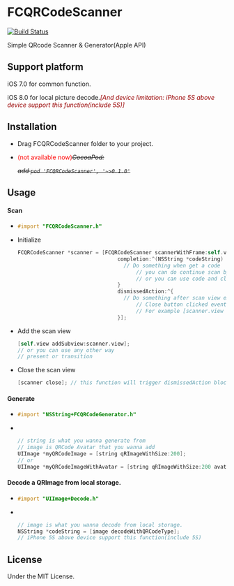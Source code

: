 # FCQRCodeScanner

[![Build Status](https://travis-ci.org/wolfcon/FCQRCodeScanner.svg)](https://travis-ci.org/wolfcon/FCQRCodeScanner)

Simple QRcode Scanner & Generator(Apple API) 

## Support platform

iOS 7.0 for common function.

iOS 8.0 for local picture decode.<font color=#990000>*[And device limitation: iPhone 5S above device support this function(include 5S)]*</font>

## Installation

- Drag FCQRCodeScanner folder to your project.
  
- <font color=#FF0000>(not available now)</font>*~~CocoaPod:~~* 
  
  *~~add `pod 'FCQRCodeScanner', '~>0.1.0'`~~*

## Usage

#### Scan



- ``` objective-c
  #import "FCQRCodeScanner.h"
  ```
  
- Initialize
  
  ``` objective-c
  FCQRCodeScanner *scanner = [FCQRCodeScanner scannerWithFrame:self.view.frame
                                  completion:^(NSString *codeString) {
  									// Do something when get a code
                                    	// you can do continue scan by [scanner startReading];
                                    	// or you can use code and close scan view by [scanner close];
                                  }
                                  dismissedAction:^{
                                  	// Do something after scan view exit
                                    	// Close button clicked event will trigger this block
                                    	// For example [scanner.view removeFromSuperview];
                                  }];
  ```
  
- Add the scan view
  
  ``` objective-c
  [self.view addSubview:scanner.view];
  // or you can use any other way
  // present or transition
  ```
  
- Close the scan view
  
  ``` objective-c
  [scanner close]; // this function will trigger dismissedAction block.
  ```



#### Generate



- ``` objective-c
  #import "NSString+FCQRCodeGenerator.h"
  ```
  
- ​
  
  ``` objective-c
  // string is what you wanna generate from
  // image is QRCode Avatar that you wanna add
  UIImage *myQRCodeImage = [string qRImageWithSize:200]; 
  // or
  UIImage *myQRCodeImageWithAvatar = [string qRImageWithSize:200 avatar:image];
  ```



#### Decode a QRImage from local storage.



- ``` objective-c
  #import "UIImage+Decode.h"
  ```
  
- ​
  
  ``` objective-c
  // image is what you wanna decode from local storage.
  NSString *codeString = [image decodeWithQRCodeType];
  // iPhone 5S above device support this function(include 5S)
  ```



## License

Under the MIT License.
